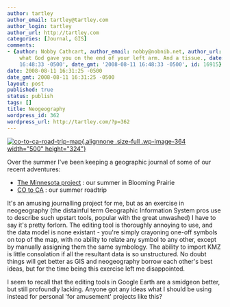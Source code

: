 ```yaml
---
author: tartley
author_email: tartley@tartley.com
author_login: tartley
author_url: http://tartley.com
categories: [Journal, GIS]
comments:
- {author: Nobby Cathcart, author_email: nobby@nobnib.net, author_url: '', content: Try
    what God gave you on the end of your left arm. And a tissue., date: '2008-08-11
    16:48:33 -0500', date_gmt: '2008-08-11 16:48:33 -0500', id: 16915}
date: 2008-08-11 16:31:25 -0500
date_gmt: 2008-08-11 16:31:25 -0500
layout: post
published: true
status: publish
tags: []
title: Neogeography
wordpress_id: 362
wordpress_url: http://tartley.com/?p=362
---
```


[![](http://tartley.com/wp-content/uploads/2008/08/co-to-ca-road-trip-map.png "co-to-ca-road-trip-map"){.alignnone
.size-full .wp-image-364 width="500"
height="324"}](http://tartley.com/wp-content/uploads/2008/08/co-to-ca-road-trip-map.png)

Over the summer I've been keeping a geographic journal of some of our
recent adventures:

-   [The Minnesota
    project](http://maps.google.com/maps/ms?ie=UTF8&hl=en&msa=0&msid=114555587615190768594.00044fcb05ec0c0be2012&ll=45.540084,-93.44283&spn=5.809675,14.282227&z=7)
    : our summer in Blooming Prairie
-   [CO to
    CA](http://maps.google.com/maps/ms?ie=UTF8&hl=en&msa=0&msid=114555587615190768594.000453372a3a9329df229&ll=37.431251,-110.786133&spn=13.158173,28.564453&t=h&z=6)
    : our summer roadtrip

It's an amusing journalling project for me, but as an exercise in
neogeography (the distainful term Geographic Information System pros use
to describe such upstart tools, popular with the great unwashed) I have
to say it's pretty forlorn. The editing tool is thoroughly annoying to
use, and the data model is none existant - you're simply crayoning
one-off symbols on top of the map, with no ability to relate any symbol
to any other, except by manually assigning them the same symbology. The
ability to import KMZ is little consolation if all the resultant data is
so unstructured. No doubt things will get better as GIS and neogeography
borrow each other's best ideas, but for the time being this exercise
left me disappointed.

I seem to recall that the editing tools in Google Earth are a smidgeon
better, but still profoundly lacking. Anyone got any ideas what I should
be using instead for personal 'for amusement' projects like this?
